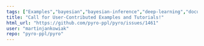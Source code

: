 ```yaml
---
tags: ["Examples","bayesian","bayesian-inference","deep-learning","documentation","help-wanted","machine-learning","probabilistic-modeling","probabilistic-programming","python","pytorch","variational-inference"]
title: "Call for User-Contributed Examples and Tutorials!"
html_url: "https://github.com/pyro-ppl/pyro/issues/1461"
user: "martinjankowiak"
repo: "pyro-ppl/pyro"
---
```


